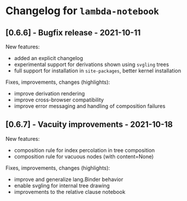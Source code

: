 # Changelog for `lambda-notebook`

## [0.6.6] - Bugfix release - 2021-10-11

New features:
 - added an explicit changelog
 - experimental support for derivations shown using `svgling` trees
 - full support for installation in `site-packages`, better kernel installation

Fixes, improvements, changes (highlights):
 - improve derivation rendering
 - improve cross-browser compatibility
 - improve error messaging and handling of composition failures

## [0.6.7] - Vacuity improvements - 2021-10-18

New features:
 - composition rule for index percolation in tree composition
 - composition rule for vacuous nodes (with content=None)

Fixes, improvements, changes (highlights):
 - improve and generalize lang.Binder behavior
 - enable svgling for internal tree drawing
 - improvements to the relative clause notebook